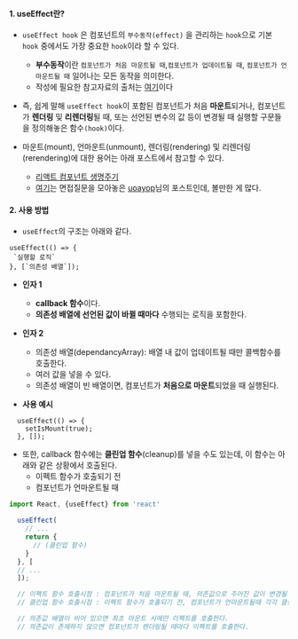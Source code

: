
#### 1. useEffect란?

- `useEffect hook` 은 컴포넌트의 `부수동작(effect)` 을 관리하는 `hook`으로 기본 `hook` 중에서도 가장 중요한 `hook`이라 할 수 있다.
	- **부수동작**이란 `컴포넌트가 처음 마운트될 때`,`컴포넌트가 업데이트될 때`, `컴포넌트가 언마운트될 때` 일어나는 모든 동작을 의미한다.
	- 작성에 필요한 참고자료의 출처는 [여기](https://c17an.netlify.app/blog/React/useEffect-%EC%82%AC%EC%9A%A9%ED%95%98%EA%B8%B0/article/)이다

- 즉, 쉽게 말해 `useEffect hook`이 포함된 컴포넌트가 처음 **마운트**되거나, 컴포넌트가 **렌더링** 및 **리렌더링**될 때, 또는 선언된 변수의 값 등이 변경될 때 실행할 구문들을 정의해놓은 함수`(hook)`이다.

- 마운트(mount), 언마운트(unmount), 렌더링(rendering) 및 리렌더링(rerendering)에 대한 용어는 아래 포스트에서 참고할 수 있다.
	- [리액트 컴포넌트 생명주기](https://lktprogrammer.tistory.com/130) 
	- [여기](https://medium.com/@heoh06/%EB%A6%AC%EC%95%A1%ED%8A%B8-%EB%A6%AC%EC%95%A1%ED%8A%B8-%EB%A9%B4%EC%A0%91%EC%A7%88%EB%AC%B8-1c6050d87c8b)는 면접질문을 모아놓은 [uoayop](https://velog.io/@uoayop/posts)님의 포스트인데, 볼만한 게 많다.


#### 2. 사용 방법

- `useEffect`의 구조는 아래와 같다.
```tsx
useEffect(() => { 
 `실행할 로직` 
}, [`의존성 배열`]);
```

 - **인자 1**
	 - **callback 함수**이다.
	 - **의존성 배열에 선언된 값이 바뀔 때마다** 수행되는 로직을 포함한다.

 - **인자 2**
	 - 의존성 배열(dependancyArray): 배열 내 값이 업데이트될 때만 콜백함수를 호출한다.
	 - 여러 값을 넣을 수 있다.
	 - 의존성 배열이 빈 배열이면, 컴포넌트가 **처음으로 마운트**되었을 때 실행된다.

- **사용 예시**
```tsx
  useEffect(() => {
    setIsMount(true);
  }, []);
```

- 또한, callback 함수에는  **클린업 함수**(cleanup)를 넣을 수도 있는데, 이 함수는 아래와 같은 상황에서 호출된다.
	- 이펙트 함수가 호출되기 전
	- 컴포넌트가 언마운트될 때


```js
import React, {useEffect} from 'react'

  useEffect(
    // ...
    return {
      // (클린업 함수)
    }
  }, [
  // ...
  ]);

  // 이펙트 함수 호출시점 : 컴포넌트가 처음 마운트될 때, 의존값으로 주어진 값이 변경될 때
  // 클린업 함수 호출시점 : 이펙트 함수가 호출되기 전, 컴포넌트가 언마운트될때 각각 클린업이 호출된다.

  // 의존값 배열이 비어 있으면 최초 마운트 시에만 이펙트를 호출한다.
  // 의존값이 존재하지 않으면 컴포넌트가 렌더링될 때마다 이펙트를 호출한다.
```